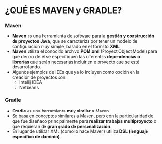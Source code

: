 # ¿QUÉ ES MAVEN y GRADLE?

### Maven
- **Maven** es una herramienta de software para la **gestión y construcción de
proyectos Java**, que se caracteriza por tener un modelo de  configuración
muy simple, basado en el formato **XML**.
- **Maven** utiliza el conocido archivo **POM.xml** (Proyect Object Model)
para que dentro de él se especifiquen las diferentes **dependencias o 
librerías** que serán necesarias incluir en e proyecto que se esté
desarrollando.
- Algunos ejemplos de IDEs que ya lo incluyen como opción en la creación 
de proyectos son:
  - Intellij IDEA
  - Netbeans

### Gradle
- **Gradle** es una herramienta **muy similar** a Maven.
- Se basa en conceptos similares a Maven, pero con la particularidad
de que fue diseñado principalmente para **realizar trabajos multiproyecto**
o que requieran de **gran grado de personalización**.
- En lugar de utilizar XML (como lo hace Maven) utiliza **DSL (lenguaje
específico de dominio)**.